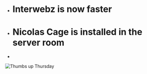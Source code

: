 * # Interwebz is now faster
* # Nicolas Cage is installed in the server room
*   
    
![Thumbs up Thursday](https://media.giphy.com/media/u7VdGsTiOXp3q/giphy.gif)
